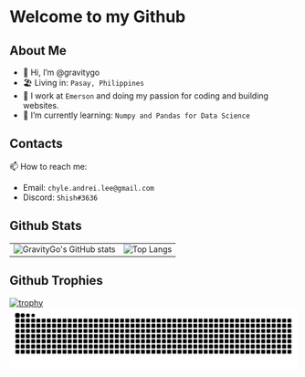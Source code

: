 # Welcome to my Github
## About Me
- 👋 Hi, I’m @gravitygo
- 🏖 Living in: `Pasay, Philippines` 
- 🏹 I work at `Emerson` and doing my passion for coding and building websites.
- 🌱 I’m currently learning: `Numpy and Pandas for Data Science`
## Contacts
📫 How to reach me:
- Email: `chyle.andrei.lee@gmail.com`
- Discord: `Shish#3636`
## Github Stats
<table>
  <tr>
    <td>
      <img src="https://github-readme-stats.vercel.app/api?username=gravitygo&show_icons=true&theme=radical" alt="GravityGo's GitHub stats">
    </td>
    <td>
      <img src="https://github-readme-stats.vercel.app/api/top-langs/?username=gravitygo&theme=radical" alt="Top Langs">
    </td>
  </tr>
</table>

## Github Trophies
[![trophy](https://github-profile-trophy.vercel.app/?username=gravitygo&theme=radical)](https://github.com/gravitygo/github-profile-trophy)
![Snake animation](https://github.com/gravitygo/gravitygo/blob/main/github-contribution-grid-snake.svg)
<!---
gravitygo/gravitygo is a ✨ special ✨ repository because its `README.md` (this file) appears on your GitHub profile.
You can click the Preview link to take a look at your changes.
--->
